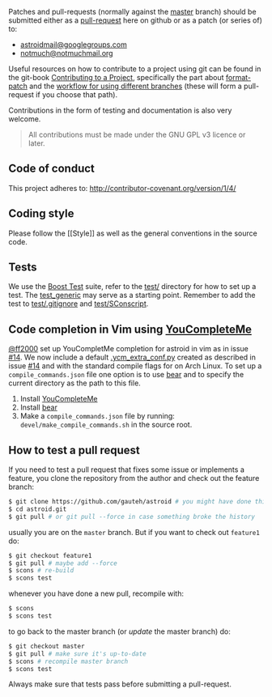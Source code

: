 Patches and pull-requests (normally against the [master](https://github.com/astroidmail/astroid) branch) should be submitted either as a [pull-request](https://github.com/gauteh/astroid/pulls) here on github or as a patch (or series of) to:

* astroidmail@googlegroups.com
* notmuch@notmuchmail.org

Useful resources on how to contribute to a project using git can be found in the git-book [Contributing to a Project](http://git-scm.com/book/en/v2/Distributed-Git-Contributing-to-a-Project), specifically the part about [format-patch](http://git-scm.com/book/en/v2/Distributed-Git-Contributing-to-a-Project#Public-Project-over-E-Mail) and the [workflow for using different branches](http://git-scm.com/book/en/v2/Distributed-Git-Contributing-to-a-Project#Public-Project-over-E-Mail) (these will form a pull-request if you choose that path).

Contributions in the form of testing and documentation is also very welcome.

> All contributions must be made under the GNU GPL v3 licence or later.

## Code of conduct

This project adheres to: http://contributor-covenant.org/version/1/4/

## Coding style

Please follow the [[Style]] as well as the general conventions in the source code.

## Tests

We use the [Boost Test](http://www.boost.org/doc/libs/1_57_0/libs/test/doc/html/index.html) suite, refer to the [test/](https://github.com/gauteh/astroid/tree/master/test) directory for how to set up a test. The [test_generic](https://github.com/gauteh/astroid/blob/master/test/test_generic.cc) may serve as a starting point. Remember to add the test to [test/.gitignore](https://github.com/gauteh/astroid/blob/master/test/.gitignore) and [test/SConscript](https://github.com/gauteh/astroid/blob/master/test/SConscript).

## Code completion in Vim using [YouCompleteMe](https://github.com/Valloric/YouCompleteMe)

[@ff2000](https://github.com/ff2000) set up YouCompletMe completion for astroid in vim as in issue [#14](https://github.com/gauteh/astroid/issues/14). We now include a default [.ycm_extra_conf.py](https://github.com/gauteh/astroid/blob/master/.ycm_extra_conf.py) created as described in issue [#14](https://github.com/gauteh/astroid/issues/14) and with the standard compile flags for on Arch Linux. To set up a `compile_commands.json` file one option is to use [bear](https://github.com/rizsotto/Bear) and to specify the current directory as the path to this file.

1. Install [YouCompleteMe](https://github.com/Valloric/YouCompleteMe)
1. Install [bear](https://github.com/rizsotto/Bear)
1. Make a `compile_commands.json` file by running: `devel/make_compile_commands.sh` in the source root.

## How to test a pull request

If you need to test a pull request that fixes some issue or implements a feature, you clone the repository from the author and check out the feature branch:
```sh
$ git clone https://github.com/gauteh/astroid # you might have done this already
$ cd astroid.git
$ git pull # or git pull --force in case something broke the history
```

usually you are on the `master` branch. But if you want to check out `feature1` do:
```sh
$ git checkout feature1
$ git pull # maybe add --force
$ scons # re-build
$ scons test
```

whenever you have done a new pull, recompile with:
```sh
$ scons
$ scons test
```

to go back to the master branch (or _update_ the master branch) do:
```sh
$ git checkout master
$ git pull # make sure it's up-to-date
$ scons # recompile master branch
$ scons test
```

Always make sure that tests pass before submitting a pull-request.
